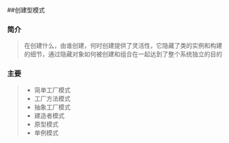 ##创建型模式
### 简介 
> 在创建什么，由谁创建，何时创建提供了灵活性，它隐藏了类的实例和构建的细节，通过隐藏对象如何被创建和组合在一起达到了整个系统独立的目的
### 主要
> * 简单工厂模式
> * 工厂方法模式
> * 抽象工厂模式
> * 建造者模式
> * 原型模式
> * 单例模式